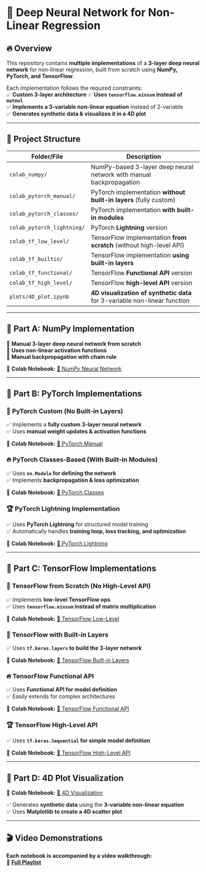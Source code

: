 # 🚀 Deep Neural Network for Non-Linear Regression  

## 🔥 Overview  
This repository contains **multiple implementations** of a **3-layer deep neural network** for non-linear regression, built from scratch using **NumPy, PyTorch, and TensorFlow**.  

Each implementation follows the required constraints:  
✅ **Custom 3-layer architecture**
✅ **Uses `tensorflow.einsum` instead of `matmul`**  
✅ **Implements a 3-variable non-linear equation** instead of 2-variable  
✅ **Generates synthetic data & visualizes it in a 4D plot**  

---

## 📌 Project Structure  

| Folder/File | Description |
|------------|-------------|
| `colab_numpy/` | NumPy-based 3-layer deep neural network with manual backpropagation |
| `colab_pytorch_manual/` | PyTorch implementation **without built-in layers** (fully custom) |
| `colab_pytorch_classes/` | PyTorch implementation **with built-in modules** |
| `colab_pytorch_lightning/` | PyTorch **Lightning** version |
| `colab_tf_low_level/` | TensorFlow implementation **from scratch** (without high-level API) |
| `colab_tf_builtin/` | TensorFlow implementation **using built-in layers** |
| `colab_tf_functional/` | TensorFlow **Functional API** version |
| `colab_tf_high_level/` | TensorFlow **high-level API** version |
| `plots/4D_plot.ipynb` | **4D visualization of synthetic data** for 3-variable non-linear function |

---

## 📌 Part A: NumPy Implementation  

🔹 **Manual 3-layer deep neural network from scratch**  
🔹 **Uses non-linear activation functions**  
🔹 **Manual backpropagation with chain rule**  

📌 **Colab Notebook:** [🔗 NumPy Neural Network](https://github.com/syedanida/Neural-Network/blob/main/1_3LayerNeuralNetwork.ipynb)  

---

## 📌 Part B: PyTorch Implementations  

### 🚀 **PyTorch Custom (No Built-in Layers)**  
✅ Implements a **fully custom 3-layer neural network**  
✅ Uses **manual weight updates & activation functions**  

📌 **Colab Notebook:** [🔗 PyTorch Manual](https://github.com/syedanida/Neural-Network/blob/main/2_pyTorch3LayerNeuralNetwork.ipynb)  

### 🔥 **PyTorch Classes-Based (With Built-in Modules)**  
✅ Uses **`nn.Module` for defining the network**  
✅ Implements **backpropagation & loss optimization**  

📌 **Colab Notebook:** [🔗 PyTorch Classes](https://github.com/syedanida/Neural-Network/blob/main/3_3LayerNeuralNetwork.ipynb)  

### 🏆 **PyTorch Lightning Implementation**  
✅ Uses **PyTorch Lightning** for structured model training  
✅ Automatically handles **training loop, loss tracking, and optimization**  

📌 **Colab Notebook:** [🔗 PyTorch Lightning](https://github.com/syedanida/Neural-Network/blob/main/4_PyTorchLigthnin-cleaned.ipynb)  

---

## 📌 Part C: TensorFlow Implementations  

### 📜 **TensorFlow from Scratch (No High-Level API)**  
✅ Implements **low-level TensorFlow ops**  
✅ Uses **`tensorflow.einsum` instead of matrix multiplication**  

📌 **Colab Notebook:** [🔗 TensorFlow Low-Level](https://github.com/syedanida/Neural-Network/blob/main/5_TensorFlow.ipynb)  

### 🚀 **TensorFlow with Built-in Layers**  
✅ Uses **`tf.keras.layers` to build the 3-layer network**  

📌 **Colab Notebook:** [🔗 TensorFlow Built-in Layers](https://github.com/syedanida/Neural-Network/blob/main/6_TensorFlow3LayerNeuralNetwork.ipynb)  

### 🔥 **TensorFlow Functional API**  
✅ Uses **Functional API for model definition**  
✅ Easily extends for complex architectures  

📌 **Colab Notebook:** [🔗 TensorFlow Functional API](https://github.com/syedanida/Neural-Network/blob/main/7_TensorFlowFunctionalAPI.ipynb)  

### 🏆 **TensorFlow High-Level API**  
✅ Uses **`tf.keras.Sequential` for simple model definition**  

📌 **Colab Notebook:** [🔗 TensorFlow High-Level API](https://github.com/syedanida/Neural-Network/blob/main/8_TensorFlowHighLevelAPI.ipynb)   

---

## 📌 Part D: 4D Plot Visualization  

📌 **Colab Notebook:** [🔗 4D Visualization](https://github.com/syedanida/Neural-Network/blob/main/4D_Plot_Visualization.ipynb)   

✅ Generates **synthetic data** using the **3-variable non-linear equation**  
✅ Uses **Matplotlib to create a 4D scatter plot**  

---

## 🎬 Video Demonstrations  

**Each notebook is accompanied by a video walkthrough:**  
🔗 **[Full Playlist](#)**  

